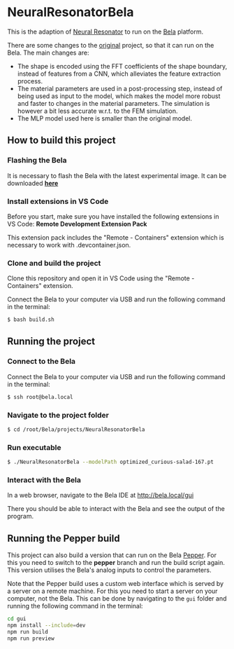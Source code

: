 # NeuralResonatorBela

This is the adaption of [Neural Resonator](https://github.com/rodrigodzf/NeuralResonatorVST) to run on the [Bela](https://bela.io/) platform.

There are some changes to the [original](https://github.com/rodrigodzf/neuralresonator) project, so that it can run on the Bela. The main changes are:

- The shape is encoded using the FFT coefficients of the shape boundary, instead of features from a CNN, which alleviates the feature extraction process.
- The material parameters are used in a post-processing step, instead of being used as input to the model, which makes the model more robust and faster to changes in the material parameters. The simulation is however a bit less accurate w.r.t. to the FEM simulation.
- The MLP model used here is smaller than the original model.


## How to build this project

### Flashing the Bela

It is necessary to flash the Bela with the latest experimental image. It can be downloaded **[here](https://github.com/BelaPlatform/bela-image-builder/releases/tag/v0.5.0alpha2)**

### Install extensions in VS Code

Before you start, make sure you have installed the following extensions in VS Code: **Remote Development Extension Pack**

This extension pack includes the "Remote - Containers" extension which is necessary to work with .devcontainer.json.

### Clone and build the project

Clone this repository and open it in VS Code using the "Remote - Containers" extension.

Connect the Bela to your computer via USB and run the following command in the terminal:

```bash
$ bash build.sh
```

## Running the project

### Connect to the Bela

Connect the Bela to your computer via USB and run the following command in the terminal:

```bash
$ ssh root@bela.local
```

### Navigate to the project folder

```bash
$ cd /root/Bela/projects/NeuralResonatorBela
```

### Run executable

```bash
$ ./NeuralResonatorBela --modelPath optimized_curious-salad-167.pt 
```

### Interact with the Bela

In a web browser, navigate to the Bela IDE at http://bela.local/gui

There you should be able to interact with the Bela and see the output of the program.

## Running the Pepper build

This project can also build a version that can run on the Bela [Pepper](https://www.youtube.com/watch?v=VLHxIMeSU-c). For this you need to switch to the **pepper** branch and run the build script again. This version utilises the Bela's analog inputs to control the parameters.

Note that the Pepper build uses a custom web interface which is served by a server on a remote machine. For this you need to start a server on your computer, not the Bela. This can be done by navigating to the `gui` folder and running the following command in the terminal:

```bash
cd gui
npm install --include=dev
npm run build
npm run preview
```
